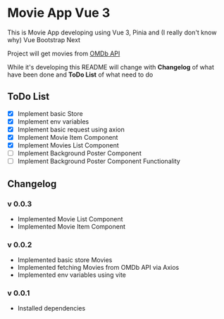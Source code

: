 # Movie App Vue 3

This is Movie App developing using Vue 3, Pinia and (I really don't know why) Vue Bootstrap Next

Project will get movies from [OMDb API](https://www.omdbapi.com/)

While it's developing this README will change with **Changelog** of what have been done and **ToDo List** of what need to do

## ToDo List

-   [x] Implement basic Store
-   [x] Implement env variables
-   [x] Implement basic request using axion
-   [x] Implement Movie Item Component
-   [x] Implement Movies List Component
-   [ ] Implement Background Poster Component
-   [ ] Implement Background Poster Component Functionality

## Changelog

### v 0.0.3

-   Implemented Movie List Component
-   Implemented Movie Item Component

### v 0.0.2

-   Implemented basic store Movies
-   Implemented fetching Movies from OMDb API via Axios
-   Implemented env variables using vite

### v 0.0.1

-   Installed dependencies
